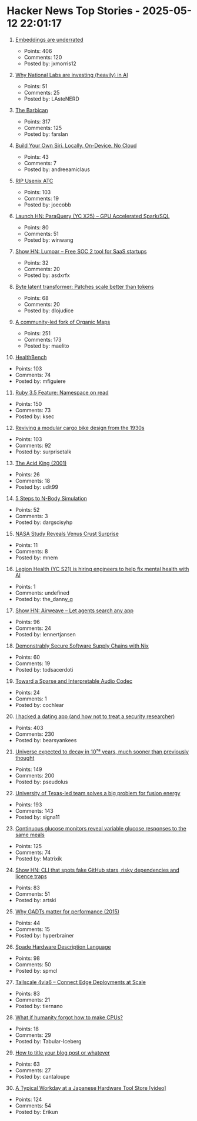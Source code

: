 # Hacker News Top Stories - 2025-05-12 22:01:17

1. [Embeddings are underrated](https://technicalwriting.dev/ml/embeddings/overview.html)
   - Points: 406
   - Comments: 120
   - Posted by: jxmorris12

2. [Why National Labs are investing (heavily) in AI](https://www.lanl.gov/media/publications/1663/0125-qa-jason-pruet)
   - Points: 51
   - Comments: 25
   - Posted by: LAsteNERD

3. [The Barbican](https://arslan.io/2025/05/12/barbican-estate/)
   - Points: 317
   - Comments: 125
   - Posted by: farslan

4. [Build Your Own Siri. Locally. On-Device. No Cloud](https://thehyperplane.substack.com/p/build-your-own-siri-locally-on-device)
   - Points: 43
   - Comments: 7
   - Posted by: andreeamiclaus

5. [RIP Usenix ATC](https://bcantrill.dtrace.org/2025/05/11/rip-usenix-atc/)
   - Points: 103
   - Comments: 19
   - Posted by: joecobb

6. [Launch HN: ParaQuery (YC X25) – GPU Accelerated Spark/SQL](undefined)
   - Points: 80
   - Comments: 51
   - Posted by: winwang

7. [Show HN: Lumoar – Free SOC 2 tool for SaaS startups](https://www.lumoar.com)
   - Points: 32
   - Comments: 20
   - Posted by: asdxrfx

8. [Byte latent transformer: Patches scale better than tokens](https://arxiv.org/abs/2412.09871)
   - Points: 68
   - Comments: 20
   - Posted by: dlojudice

9. [A community-led fork of Organic Maps](https://www.comaps.app/news/2025-05-12/3/)
   - Points: 251
   - Comments: 173
   - Posted by: maelito

10. [HealthBench](https://openai.com/index/healthbench/)
   - Points: 103
   - Comments: 74
   - Posted by: mfiguiere

11. [Ruby 3.5 Feature: Namespace on read](https://bugs.ruby-lang.org/issues/21311)
   - Points: 150
   - Comments: 73
   - Posted by: ksec

12. [Reviving a modular cargo bike design from the 1930s](https://www.core77.com/posts/136773/Reviving-a-Modular-Cargo-Bike-Design-from-the-1930s)
   - Points: 103
   - Comments: 92
   - Posted by: surprisetalk

13. [The Acid King (2001)](https://www.rollingstone.com/feature/acid-lsd-king-william-leonard-pickard-prison-pete-wilkinson-184390/)
   - Points: 26
   - Comments: 18
   - Posted by: udit99

14. [5 Steps to N-Body Simulation](https://alvinng4.github.io/grav_sim/5_steps_to_n_body_simulation/)
   - Points: 52
   - Comments: 3
   - Posted by: dargscisyhp

15. [NASA Study Reveals Venus Crust Surprise](https://science.nasa.gov/science-research/astromaterials/nasa-study-reveals-venus-crust-surprise/)
   - Points: 11
   - Comments: 8
   - Posted by: mnem

16. [Legion Health (YC S21) is hiring engineers to help fix mental health with AI](https://www.workatastartup.com/jobs/75011)
   - Points: 1
   - Comments: undefined
   - Posted by: the_danny_g

17. [Show HN: Airweave – Let agents search any app](https://github.com/airweave-ai/airweave)
   - Points: 96
   - Comments: 24
   - Posted by: lennertjansen

18. [Demonstrably Secure Software Supply Chains with Nix](https://nixcademy.com/posts/secure-supply-chain-with-nix/)
   - Points: 60
   - Comments: 19
   - Posted by: todsacerdoti

19. [Toward a Sparse and Interpretable Audio Codec](https://arxiv.org/abs/2505.05654)
   - Points: 24
   - Comments: 1
   - Posted by: cochlear

20. [I hacked a dating app (and how not to treat a security researcher)](https://alexschapiro.com/blog/security/vulnerability/2025/04/21/startups-need-to-take-security-seriously)
   - Points: 403
   - Comments: 230
   - Posted by: bearsyankees

21. [Universe expected to decay in 10⁷⁸ years, much sooner than previously thought](https://phys.org/news/2025-05-universe-decay-years-sooner-previously.html)
   - Points: 149
   - Comments: 200
   - Posted by: pseudolus

22. [University of Texas-led team solves a big problem for fusion energy](https://news.utexas.edu/2025/05/05/university-of-texas-led-team-solves-a-big-problem-for-fusion-energy/)
   - Points: 193
   - Comments: 143
   - Posted by: signa11

23. [Continuous glucose monitors reveal variable glucose responses to the same meals](https://examine.com/research-feed/study/1jjKq1/)
   - Points: 125
   - Comments: 74
   - Posted by: Matrixik

24. [Show HN: CLI that spots fake GitHub stars, risky dependencies and licence traps](https://github.com/m-ahmed-elbeskeri/Starguard)
   - Points: 83
   - Comments: 51
   - Posted by: artski

25. [Why GADTs matter for performance (2015)](https://blog.janestreet.com/why-gadts-matter-for-performance/)
   - Points: 44
   - Comments: 15
   - Posted by: hyperbrainer

26. [Spade Hardware Description Language](https://spade-lang.org/)
   - Points: 98
   - Comments: 50
   - Posted by: spmcl

27. [Tailscale 4via6 – Connect Edge Deployments at Scale](https://tailscale.com/blog/4via6-connectivity-to-edge-devices)
   - Points: 83
   - Comments: 21
   - Posted by: tiernano

28. [What if humanity forgot how to make CPUs?](https://twitter.com/lauriewired/status/1922015999118680495)
   - Points: 18
   - Comments: 29
   - Posted by: Tabular-Iceberg

29. [How to title your blog post or whatever](https://dynomight.net/titles/)
   - Points: 63
   - Comments: 27
   - Posted by: cantaloupe

30. [A Typical Workday at a Japanese Hardware Tool Store [video]](https://www.youtube.com/watch?v=A98jyfB5mws)
   - Points: 124
   - Comments: 54
   - Posted by: Erikun

